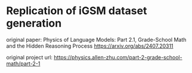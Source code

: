 # Replication of iGSM dataset generation

original paper: Physics of Language Models: Part 2.1,
Grade-School Math and the Hidden Reasoning Process https://arxiv.org/abs/2407.20311

original project url: https://physics.allen-zhu.com/part-2-grade-school-math/part-2-1